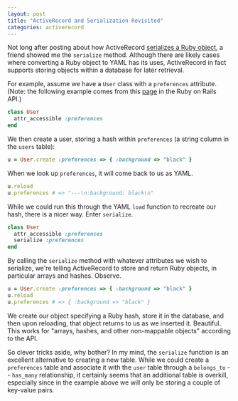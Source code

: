 ```yaml
---
layout: post
title: "ActiveRecord and Serialization Revisited"
categories: activerecord
---
```


Not long after posting about how ActiveRecord [serializes a Ruby object](http://www.commandercoriander.net/blog/2013/02/25/how-activerecord-serializes-a-ruby-object/), a friend showed me the `serialize` method. Although there are likely cases where converting a Ruby object to YAML has its uses, ActiveRecord in fact supports storing objects within a database for later retrieval.

For example, assume we have a `User` class with a `preferences` attribute. (Note: the following example comes from this [page](http://api.rubyonrails.org/classes/ActiveRecord/Base.html) in the Ruby on Rails API.)

``` ruby
class User
  attr_accessible :preferences
end
```

We then create a user, storing a hash within `preferences` (a string column in the `users` table):

``` ruby
u = User.create :preferences => { :background => "black" }
```

When we look up `preferences`, it will come back to us as YAML.

``` ruby
u.reload
u.preferences # => "---\n:background: black\n"
```

While we could run this through the YAML `load` function to recreate our hash, there is a nicer way. Enter `serialize`.

``` ruby
class User
  attr_accessible :preferences
  serialize :preferences
end
```

By calling the `serialize` method with whatever attributes we wish to serialize, we're telling ActiveRecord to store and return Ruby objects, in particular arrays and hashes. Observe.

``` ruby
u = User.create :preferences => { :background => "black" }
u.reload
u.preferences # => { :background => "black" }
```

We create our object specifying a Ruby hash, store it in the database, and then upon reloading, that object returns to us as we inserted it. Beautiful. This works for "arrays, hashes, and other non-mappable objects" according to the API.

So clever tricks aside, why bother? In my mind, the `serialize` function is an excellent alternative to creating a new table. While we could create a `preferences` table and associate it with the `user` table through a `belongs_to` -- `has_many` relationship, it certainly seems that an additional table is overkill, especially since in the example above we will only be storing a couple of key-value pairs.